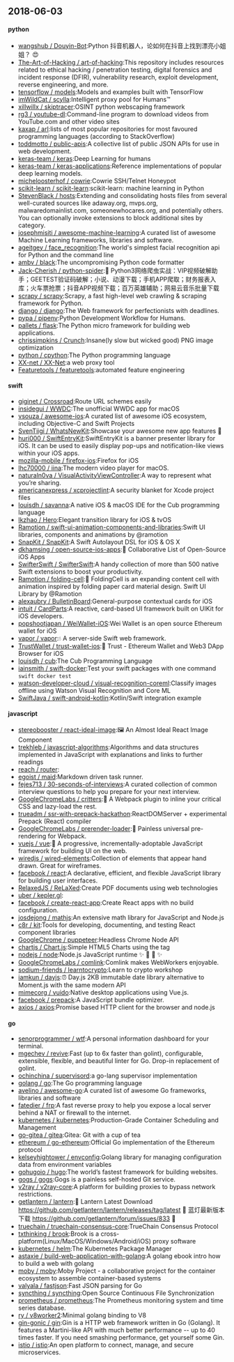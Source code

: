 ## 2018-06-03

#### python
* [wangshub / Douyin-Bot](https://github.com/wangshub/Douyin-Bot):Python 抖音机器人，论如何在抖音上找到漂亮小姐姐？
😍
* [The-Art-of-Hacking / art-of-hacking](https://github.com/The-Art-of-Hacking/art-of-hacking):This repository includes resources related to ethical hacking / penetration testing, digital forensics and incident response (DFIR), vulnerability research, exploit development, reverse engineering, and more.
* [tensorflow / models](https://github.com/tensorflow/models):Models and examples built with TensorFlow
* [imWildCat / scylla](https://github.com/imWildCat/scylla):Intelligent proxy pool for Humans™
* [xillwillx / skiptracer](https://github.com/xillwillx/skiptracer):OSINT python webscaping framework
* [rg3 / youtube-dl](https://github.com/rg3/youtube-dl):Command-line program to download videos from YouTube.com and other video sites
* [kaxap / arl](https://github.com/kaxap/arl):lists of most popular repositories for most favoured programming languages (according to StackOverflow)
* [toddmotto / public-apis](https://github.com/toddmotto/public-apis):A collective list of public JSON APIs for use in web development.
* [keras-team / keras](https://github.com/keras-team/keras):Deep Learning for humans
* [keras-team / keras-applications](https://github.com/keras-team/keras-applications):Reference implementations of popular deep learning models.
* [micheloosterhof / cowrie](https://github.com/micheloosterhof/cowrie):Cowrie SSH/Telnet Honeypot
* [scikit-learn / scikit-learn](https://github.com/scikit-learn/scikit-learn):scikit-learn: machine learning in Python
* [StevenBlack / hosts](https://github.com/StevenBlack/hosts):Extending and consolidating hosts files from several well-curated sources like adaway.org, mvps.org, malwaredomainlist.com, someonewhocares.org, and potentially others. You can optionally invoke extensions to block additional sites by category.
* [josephmisiti / awesome-machine-learning](https://github.com/josephmisiti/awesome-machine-learning):A curated list of awesome Machine Learning frameworks, libraries and software.
* [ageitgey / face_recognition](https://github.com/ageitgey/face_recognition):The world's simplest facial recognition api for Python and the command line
* [ambv / black](https://github.com/ambv/black):The uncompromising Python code formatter
* [Jack-Cherish / python-spider](https://github.com/Jack-Cherish/python-spider):🌈
Python3网络爬虫实战：VIP视频破解助手；GEETEST验证码破解；小说、动漫下载；手机APP爬取；财务报表入库；火车票抢票；抖音APP视频下载；百万英雄辅助；网易云音乐批量下载
* [scrapy / scrapy](https://github.com/scrapy/scrapy):Scrapy, a fast high-level web crawling & scraping framework for Python.
* [django / django](https://github.com/django/django):The Web framework for perfectionists with deadlines.
* [pypa / pipenv](https://github.com/pypa/pipenv):Python Development Workflow for Humans.
* [pallets / flask](https://github.com/pallets/flask):The Python micro framework for building web applications.
* [chrissimpkins / Crunch](https://github.com/chrissimpkins/Crunch):Insane(ly slow but wicked good) PNG image optimization
* [python / cpython](https://github.com/python/cpython):The Python programming language
* [XX-net / XX-Net](https://github.com/XX-net/XX-Net):a web proxy tool
* [Featuretools / featuretools](https://github.com/Featuretools/featuretools):automated feature engineering

#### swift
* [giginet / Crossroad](https://github.com/giginet/Crossroad):Route URL schemes easily
* [insidegui / WWDC](https://github.com/insidegui/WWDC):The unofficial WWDC app for macOS
* [vsouza / awesome-ios](https://github.com/vsouza/awesome-ios):A curated list of awesome iOS ecosystem, including Objective-C and Swift Projects
* [SvenTiigi / WhatsNewKit](https://github.com/SvenTiigi/WhatsNewKit):Showcase your awesome new app features
📱
* [huri000 / SwiftEntryKit](https://github.com/huri000/SwiftEntryKit):SwiftEntryKit is a banner presenter library for iOS. It can be used to easily display pop-ups and notification-like views within your iOS apps.
* [mozilla-mobile / firefox-ios](https://github.com/mozilla-mobile/firefox-ios):Firefox for iOS
* [lhc70000 / iina](https://github.com/lhc70000/iina):The modern video player for macOS.
* [naturaln0va / VisualActivityViewController](https://github.com/naturaln0va/VisualActivityViewController):A way to represent what you’re sharing.
* [americanexpress / xcprojectlint](https://github.com/americanexpress/xcprojectlint):A security blanket for Xcode project files
* [louisdh / savanna](https://github.com/louisdh/savanna):A native iOS & macOS IDE for the Cub programming language
* [lkzhao / Hero](https://github.com/lkzhao/Hero):Elegant transition library for iOS & tvOS
* [Ramotion / swift-ui-animation-components-and-libraries](https://github.com/Ramotion/swift-ui-animation-components-and-libraries):Swift UI libraries, components and animations by @ramotion
* [SnapKit / SnapKit](https://github.com/SnapKit/SnapKit):A Swift Autolayout DSL for iOS & OS X
* [dkhamsing / open-source-ios-apps](https://github.com/dkhamsing/open-source-ios-apps):📱
Collaborative List of Open-Source iOS Apps
* [SwifterSwift / SwifterSwift](https://github.com/SwifterSwift/SwifterSwift):A handy collection of more than 500 native Swift extensions to boost your productivity.
* [Ramotion / folding-cell](https://github.com/Ramotion/folding-cell):📃
FoldingCell is an expanding content cell with animation inspired by folding paper card material design. Swift UI Library by @Ramotion
* [alexaubry / BulletinBoard](https://github.com/alexaubry/BulletinBoard):General-purpose contextual cards for iOS
* [intuit / CardParts](https://github.com/intuit/CardParts):A reactive, card-based UI framework built on UIKit for iOS developers.
* [popshootjapan / WeiWallet-iOS](https://github.com/popshootjapan/WeiWallet-iOS):Wei Wallet is an open source Ethereum wallet for iOS
* [vapor / vapor](https://github.com/vapor/vapor):💧
A server-side Swift web framework.
* [TrustWallet / trust-wallet-ios](https://github.com/TrustWallet/trust-wallet-ios):📱
Trust - Ethereum Wallet and Web3 DApp Browser for iOS
* [louisdh / cub](https://github.com/louisdh/cub):The Cub Programming Language
* [iainsmith / swift-docker](https://github.com/iainsmith/swift-docker):Test your swift packages with one command `swift docker test`
* [watson-developer-cloud / visual-recognition-coreml](https://github.com/watson-developer-cloud/visual-recognition-coreml):Classify images offline using Watson Visual Recognition and Core ML
* [SwiftJava / swift-android-kotlin](https://github.com/SwiftJava/swift-android-kotlin):Kotlin/Swift integration example

#### javascript
* [stereobooster / react-ideal-image](https://github.com/stereobooster/react-ideal-image):🖼️
An Almost Ideal React Image Component
* [trekhleb / javascript-algorithms](https://github.com/trekhleb/javascript-algorithms):Algorithms and data structures implemented in JavaScript with explanations and links to further readings
* [reach / router](https://github.com/reach/router):
* [egoist / maid](https://github.com/egoist/maid):Markdown driven task runner.
* [fejes713 / 30-seconds-of-interviews](https://github.com/fejes713/30-seconds-of-interviews):A curated collection of common interview questions to help you prepare for your next interview.
* [GoogleChromeLabs / critters](https://github.com/GoogleChromeLabs/critters):🦔 A Webpack plugin to inline your critical CSS and lazy-load the rest.
* [trueadm / ssr-with-prepack-hackathon](https://github.com/trueadm/ssr-with-prepack-hackathon):ReactDOMServer + experimental Prepack (React) compiler
* [GoogleChromeLabs / prerender-loader](https://github.com/GoogleChromeLabs/prerender-loader):📰
Painless universal pre-rendering for Webpack.
* [vuejs / vue](https://github.com/vuejs/vue):🖖
A progressive, incrementally-adoptable JavaScript framework for building UI on the web.
* [wiredjs / wired-elements](https://github.com/wiredjs/wired-elements):Collection of elements that appear hand drawn. Great for wireframes.
* [facebook / react](https://github.com/facebook/react):A declarative, efficient, and flexible JavaScript library for building user interfaces.
* [RelaxedJS / ReLaXed](https://github.com/RelaxedJS/ReLaXed):Create PDF documents using web technologies
* [uber / kepler.gl](https://github.com/uber/kepler.gl):
* [facebook / create-react-app](https://github.com/facebook/create-react-app):Create React apps with no build configuration.
* [josdejong / mathjs](https://github.com/josdejong/mathjs):An extensive math library for JavaScript and Node.js
* [c8r / kit](https://github.com/c8r/kit):Tools for developing, documenting, and testing React component libraries
* [GoogleChrome / puppeteer](https://github.com/GoogleChrome/puppeteer):Headless Chrome Node API
* [chartjs / Chart.js](https://github.com/chartjs/Chart.js):Simple HTML5 Charts using the <canvas> tag
* [nodejs / node](https://github.com/nodejs/node):Node.js JavaScript runtime
✨
🐢
🚀
✨
* [GoogleChromeLabs / comlink](https://github.com/GoogleChromeLabs/comlink):Comlink makes WebWorkers enjoyable.
* [sodium-friends / learntocrypto](https://github.com/sodium-friends/learntocrypto):Learn to crypto workshop
* [iamkun / dayjs](https://github.com/iamkun/dayjs):⏰
Day.js 2KB immutable date library alternative to Moment.js with the same modern API
* [mimecorg / vuido](https://github.com/mimecorg/vuido):Native desktop applications using Vue.js.
* [facebook / prepack](https://github.com/facebook/prepack):A JavaScript bundle optimizer.
* [axios / axios](https://github.com/axios/axios):Promise based HTTP client for the browser and node.js

#### go
* [senorprogrammer / wtf](https://github.com/senorprogrammer/wtf):A personal information dashboard for your terminal.
* [mgechev / revive](https://github.com/mgechev/revive):Fast (up to 6x faster than golint), configurable, extensible, flexible, and beautiful linter for Go. Drop-in replacement of golint.
* [ochinchina / supervisord](https://github.com/ochinchina/supervisord):a go-lang supervisor implementation
* [golang / go](https://github.com/golang/go):The Go programming language
* [avelino / awesome-go](https://github.com/avelino/awesome-go):A curated list of awesome Go frameworks, libraries and software
* [fatedier / frp](https://github.com/fatedier/frp):A fast reverse proxy to help you expose a local server behind a NAT or firewall to the internet.
* [kubernetes / kubernetes](https://github.com/kubernetes/kubernetes):Production-Grade Container Scheduling and Management
* [go-gitea / gitea](https://github.com/go-gitea/gitea):Gitea: Git with a cup of tea
* [ethereum / go-ethereum](https://github.com/ethereum/go-ethereum):Official Go implementation of the Ethereum protocol
* [kelseyhightower / envconfig](https://github.com/kelseyhightower/envconfig):Golang library for managing configuration data from environment variables
* [gohugoio / hugo](https://github.com/gohugoio/hugo):The world’s fastest framework for building websites.
* [gogs / gogs](https://github.com/gogs/gogs):Gogs is a painless self-hosted Git service.
* [v2ray / v2ray-core](https://github.com/v2ray/v2ray-core):A platform for building proxies to bypass network restrictions.
* [getlantern / lantern](https://github.com/getlantern/lantern):🔴
Lantern Latest Download https://github.com/getlantern/lantern/releases/tag/latest
🔴
蓝灯最新版本下载 https://github.com/getlantern/forum/issues/833
🔴
* [truechain / truechain-consensus-core](https://github.com/truechain/truechain-consensus-core):TrueChain Consensus Protocol
* [txthinking / brook](https://github.com/txthinking/brook):Brook is a cross-platform(Linux/MacOS/Windows/Android/iOS) proxy software
* [kubernetes / helm](https://github.com/kubernetes/helm):The Kubernetes Package Manager
* [astaxie / build-web-application-with-golang](https://github.com/astaxie/build-web-application-with-golang):A golang ebook intro how to build a web with golang
* [moby / moby](https://github.com/moby/moby):Moby Project - a collaborative project for the container ecosystem to assemble container-based systems
* [valyala / fastjson](https://github.com/valyala/fastjson):Fast JSON parsing for Go
* [syncthing / syncthing](https://github.com/syncthing/syncthing):Open Source Continuous File Synchronization
* [prometheus / prometheus](https://github.com/prometheus/prometheus):The Prometheus monitoring system and time series database.
* [ry / v8worker2](https://github.com/ry/v8worker2):Minimal golang binding to V8
* [gin-gonic / gin](https://github.com/gin-gonic/gin):Gin is a HTTP web framework written in Go (Golang). It features a Martini-like API with much better performance -- up to 40 times faster. If you need smashing performance, get yourself some Gin.
* [istio / istio](https://github.com/istio/istio):An open platform to connect, manage, and secure microservices.
